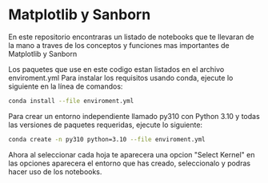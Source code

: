 
# Matplotlib y Sanborn

En este repositorio encontraras un listado de notebooks que te llevaran de la mano a traves de los conceptos y funciones mas importantes de Matplotlib y Sanborn

Los paquetes que use en este codigo estan listados en el archivo enviroment.yml 
Para instalar los requisitos usando conda, ejecute lo siguiente en la línea de comandos:

```sh
conda install --file enviroment.yml
```

Para crear un entorno independiente llamado py310 con Python 3.10 y todas las versiones de paquetes requeridas, ejecute lo siguiente:

```sh
conda create -n py310 python=3.10 --file enviroment.yml
```

Ahora al seleccionar cada hoja te aparecera una opcion "Select Kernel"
en las opciones aparecera el entorno que has creado, seleccionalo y podras hacer uso de los notebooks.
